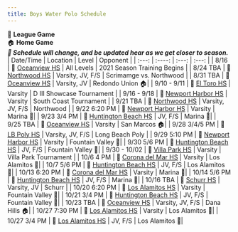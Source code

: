 ```yaml
---
title: Boys Water Polo Schedule
---
```

💚 **League Game** <br>
🏠 **Home Game** <br>
_**🛑 Schedule will change, and be updated hear as we get closer to season.**_
| Date/Time    | Location | Level     | Opponent |
| :---:        |    :----:   |        :---: | :---: |
| 8/16          | 📍 [Oceanview HS](https://www.google.com/maps/place/Ocean+View+High+School/@33.7145055,-118.0027839,17z/data=!3m1!4b1!4m5!3m4!1s0x80dd268bd2ce9cd1:0xe89c57a37ae3cff6!8m2!3d33.7145055!4d-118.0005899) | All Levels | 2021 Season Training Begins |
| 8/24 TBA      | 📍 [Northwood HS](https://www.google.com/maps/place/Northwood+High+School/@33.7339467,-117.7526228,17z/data=!3m1!4b1!4m5!3m4!1s0x80dcdca63698661b:0x71c1c27a1a584ee2!8m2!3d33.7339467!4d-117.7504288)       |  Varsity, JV, F/S  | Scrimamge vs. Northwood |
| 8/31 TBA  | 📍 [Oceanview HS](https://www.google.com/maps/place/Ocean+View+High+School/@33.7145055,-118.0027839,17z/data=!3m1!4b1!4m5!3m4!1s0x80dd268bd2ce9cd1:0xe89c57a37ae3cff6!8m2!3d33.7145055!4d-118.0005899)        | Varsity, JV     | Redondo Union 🏠|
| 9/10 - 9/11   | 📍 [El Toro HS](https://www.google.com/maps/place/El+Toro+High+School/@33.637308,-117.6896732,17z/data=!3m1!4b1!4m5!3m4!1s0x80dce9ad6955f92f:0x6813746d0f2da9bd!8m2!3d33.637308!4d-117.6874792)        | Varsity     | D III Showcase Tournament |
| 9/16 - 9/18   | 📍 [Newport Harbor HS](https://www.google.com/maps/place/Newport+Harbor+High+School/@33.6228652,-117.9145124,17z/data=!3m1!4b1!4m5!3m4!1s0x80dcdfe4fc9a092f:0xd1d9e813fc294f4f!8m2!3d33.6228652!4d-117.9123184)        | Varsity     | South Coast Tournament |
| 9/21 TBA  | 📍 [Northwood HS](https://www.google.com/maps/place/Northwood+High+School/@33.7339467,-117.7526228,17z/data=!3m1!4b1!4m5!3m4!1s0x80dcdca63698661b:0x71c1c27a1a584ee2!8m2!3d33.7339467!4d-117.7504288)         | Varsity, JV, F/S     | Northwood |
| 9/22 6:20 PM  | 📍 [Newport Harbor HS](https://www.google.com/maps/place/Newport+Harbor+High+School/@33.6228652,-117.9145124,17z/data=!3m1!4b1!4m5!3m4!1s0x80dcdfe4fc9a092f:0xd1d9e813fc294f4f!8m2!3d33.6228652!4d-117.9123184)        | Varsity     | Marina 💚|
| 9/23 3/4 PM  | 📍 [Huntington Beach HS](https://www.google.com/maps/place/Huntington+Beach+High+School/@33.6764158,-118.0047655,17z/data=!3m1!4b1!4m5!3m4!1s0x80dd26b32503f25b:0x99cad47972c7c3b5!8m2!3d33.6764158!4d-118.0025715)        | JV, F/S     | Marina 💚|
| 9/25 TBA  | 📍 [Oceanview HS](https://www.google.com/maps/place/Ocean+View+High+School/@33.7145055,-118.0027839,17z/data=!3m1!4b1!4m5!3m4!1s0x80dd268bd2ce9cd1:0xe89c57a37ae3cff6!8m2!3d33.7145055!4d-118.0005899)        | Varsity    | San Marcos 🏠|
| 9/28 3/4/5 PM  | 📍 [LB Poly HS](https://www.google.com/maps/place/Long+Beach+Polytechnic+High+School/@33.7869909,-118.1856131,17z/data=!3m1!4b1!4m5!3m4!1s0x80dd315d0402a567:0xcd439f8a0efe1c15!8m2!3d33.7869912!4d-118.1834735)        | Varsity, JV, F/S     | Long Beach Poly |
| 9/29 5:10 PM  | 📍 [Newport Harbor HS](https://www.google.com/maps/place/Newport+Harbor+High+School/@33.6228652,-117.9145124,17z/data=!3m1!4b1!4m5!3m4!1s0x80dcdfe4fc9a092f:0xd1d9e813fc294f4f!8m2!3d33.6228652!4d-117.9123184)        | Varsity     | Fountain Valley 💚|
| 9/30 5/6 PM  | 📍 [Huntington Beach HS](https://www.google.com/maps/place/Huntington+Beach+High+School/@33.6764158,-118.0047655,17z/data=!3m1!4b1!4m5!3m4!1s0x80dd26b32503f25b:0x99cad47972c7c3b5!8m2!3d33.6764158!4d-118.0025715)        | JV, F/S     | Fountain Valley 💚|
| 9/30 - 10/02   | 📍 [Villa Park HS](https://www.google.com/maps/place/Villa+Park+High+School/@33.8160206,-117.8199616,17z/data=!3m1!4b1!4m5!3m4!1s0x80dcd0baf5bacf23:0x9b34868283ed5dff!8m2!3d33.8160206!4d-117.8177676)       | Varsity     | Villa Park Tournament |
| 10/6 4 PM  | 📍 [Corona del Mar HS](https://www.google.com/maps/place/Corona+del+Mar+High+School/@33.6337259,-117.8799827,17z/data=!3m1!4b1!4m5!3m4!1s0x80dcde2d6ca43601:0x35d330147a3769c4!8m2!3d33.6341317!4d-117.8776995)       | Varsity     | Los Alamitos 💚|
| 10/7 5/6 PM  | 📍 [Huntington Beach HS](https://www.google.com/maps/place/Huntington+Beach+High+School/@33.6764158,-118.0047655,17z/data=!3m1!4b1!4m5!3m4!1s0x80dd26b32503f25b:0x99cad47972c7c3b5!8m2!3d33.6764158!4d-118.0025715)       | JV, F/S     | Los Alamitos 💚|
| 10/13 6:20 PM  | 📍 [Corona del Mar HS](https://www.google.com/maps/place/Corona+del+Mar+High+School/@33.6337259,-117.8799827,17z/data=!3m1!4b1!4m5!3m4!1s0x80dcde2d6ca43601:0x35d330147a3769c4!8m2!3d33.6341317!4d-117.8776995)          | Varsity     | Marina 💚|
| 10/14 5/6 PM  | 📍 [Huntington Beach HS](https://www.google.com/maps/place/Huntington+Beach+High+School/@33.6764158,-118.0047655,17z/data=!3m1!4b1!4m5!3m4!1s0x80dd26b32503f25b:0x99cad47972c7c3b5!8m2!3d33.6764158!4d-118.0025715)        | JV, F/S     | Marina 💚|
| 10/16 TBA  | 📍 [Schurr HS](https://www.google.com/maps/place/Schurr+High+School/@34.0282206,-118.1233516,17z/data=!3m1!4b1!4m5!3m4!1s0x80c2cfc54b5485c1:0xfbd0c53dda8e2c8d!8m2!3d34.0282206!4d-118.1211576)        | Varsity, JV     | Schurr |
| 10/20 6:20 PM  | 📍 [Los Alamitos HS](https://www.google.com/maps/place/Los+Alamitos+High+School/@33.8128831,-118.0717114,17.09z/data=!4m5!3m4!1s0x80dd2e636a88fb03:0x8f149fb4d08f3394!8m2!3d33.8127095!4d-118.0692514)        | Varsity     | Fountain Valley 💚|
| 10/21 3/4 PM  | 📍 [Huntington Beach HS](https://www.google.com/maps/place/Huntington+Beach+High+School/@33.6764158,-118.0047655,17z/data=!3m1!4b1!4m5!3m4!1s0x80dd26b32503f25b:0x99cad47972c7c3b5!8m2!3d33.6764158!4d-118.0025715)        | JV, F/S     | Fountain Valley 💚|
| 10/23 TBA  | 📍 [Oceanview HS](https://www.google.com/maps/place/Ocean+View+High+School/@33.7145055,-118.0027839,17z/data=!3m1!4b1!4m5!3m4!1s0x80dd268bd2ce9cd1:0xe89c57a37ae3cff6!8m2!3d33.7145055!4d-118.0005899)        | Varsity, JV, F/S     | Dana Hills 🏠|
| 10/27 7:30 PM  | 📍 [Los Alamitos HS](https://www.google.com/maps/place/Los+Alamitos+High+School/@33.8128831,-118.0717114,17.09z/data=!4m5!3m4!1s0x80dd2e636a88fb03:0x8f149fb4d08f3394!8m2!3d33.8127095!4d-118.0692514)        | Varsity     | Los Alamitos 💚|
| 10/27 3/4 PM  | 📍 [Los Alamitos HS](https://www.google.com/maps/place/Los+Alamitos+High+School/@33.8128831,-118.0717114,17.09z/data=!4m5!3m4!1s0x80dd2e636a88fb03:0x8f149fb4d08f3394!8m2!3d33.8127095!4d-118.0692514)         | JV, F/S     | Los Alamitos 💚|